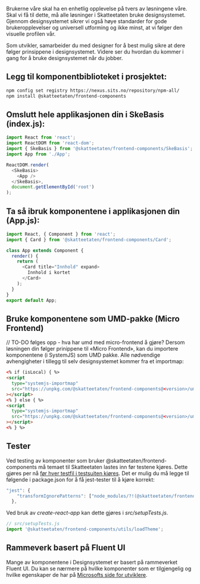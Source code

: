 Brukerne våre skal ha en enhetlig opplevelse på tvers av løsningene våre. Skal vi få til dette, må alle løsninger i Skatteetaten bruke designsystemet. Gjennom designsystemet sikrer vi også høye standarder for gode brukeropplevelser og universell utforming og ikke minst, at vi følger den visuelle profilen vår.

Som utvikler, samarbeider du med designer for å best mulig sikre at dere følger prinsippene i designsystemet. Videre ser du hvordan du kommer i gang for å bruke designsystemet når du jobber.

## Legg til komponentbiblioteket i prosjektet:

```bash noeditor
npm config set registry https://nexus.sits.no/repository/npm-all/
npm install @skatteetaten/frontend-components
```

## Omslutt hele applikasjonen din i SkeBasis (index.js):

```js static noeditor
import React from 'react';
import ReactDOM from 'react-dom';
import { SkeBasis } from '@skatteetaten/frontend-components/SkeBasis';
import App from './App';

ReactDOM.render(
  <SkeBasis>
    <App />
  </SkeBasis>,
  document.getElementById('root')
);
```

## Ta så ibruk komponentene i applikasjonen din (App.js):

```js static noeditor
import React, { Component } from 'react';
import { Card } from '@skatteetaten/frontend-components/Card';

class App extends Component {
  render() {
    return (
      <Card title="Innhold" expand>
        Innhold i kortet
      </Card>
    );
  }
}
export default App;
```

## Bruke komponentene som UMD-pakke (Micro Frontend)

// TO-DO følges opp - hva har umd med micro-frontend å gjøre?
Dersom løsningen din følger prinippene til «Micro Frontend», kan du importere komponentene (i SystemJS) som UMD pakke.
Alle nødvendige avhengigheter i tillegg til selv designsystemet kommer fra et importmap:

```html
<% if (isLocal) { %>
<script
  type="systemjs-importmap"
  src="https://unpkg.com/@skatteetaten/frontend-components@<version>/umd/importmap.json"
></script>
<% } else { %>
<script
  type="systemjs-importmap"
  src="https://unpkg.com/@skatteetaten/frontend-components@<version>/umd/importmap-prod.json"
></script>
<% } %>
```

## Tester

Ved testing av komponenter som bruker @skatteetaten/frontend-components må temaet til Skatteetaten
lastes inn før testene kjøres. Dette gjøres per nå [før hver testfil i testsuiten kjøres](https://jestjs.io/docs/configuration#setupfilesafterenv-array).
Det er mulig du må legge til følgende i package.json for å få jest-tester til å kjøre korrekt:

```js static
"jest": {
    "transformIgnorePatterns": ["node_modules/?!(@skatteetaten/frontend-components)"]
  },
```

Ved bruk av _create-react-app_ kan dette gjøres i _src/setupTests.js_.

```js static noeditor
// src/setupTests.js
import '@skatteetaten/frontend-components/utils/loadTheme';
```

## Rammeverk basert på Fluent UI

Mange av komponentene i Designsystemet er basert på rammeverket Fluent UI. Du kan se nærmere på hvilke komponenter som er
tilgjengelig og hvilke egenskaper de har på <a class="brodtekst-link" href="https://developer.microsoft.com/en-us/fluentui#/controls/web">Microsofts side for utviklere</a>.
